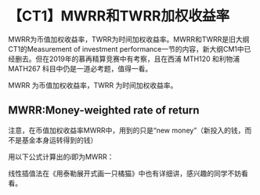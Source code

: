 # 【CT1】MWRR和TWRR加权收益率
MWRR为币值加权收益率，TWRR为时间加权收益率。MWRR和TWRR是旧大纲CT1的Measurement of investment performance一节的内容，新大纲CM1中已经删去。但在2019年的慕再精算竞赛中有考察，且在西浦 MTH120 和利物浦 MATH267 科目中仍是一道必考题，值得一看。

MWRR 为币值加权收益率，TWRR 为时间加权收益率。
## MWRR:Money-weighted rate of return
注意，在币值加权收益率MWRR中，用到的只是“new money”（新投入的钱，而不是基金本身运转得到的钱）

用以下公式计算出的$i$即为MWRR：

线性插值法在《用泰勒展开式画一只橘猫》中也有详细讲，感兴趣的同学不妨看看。